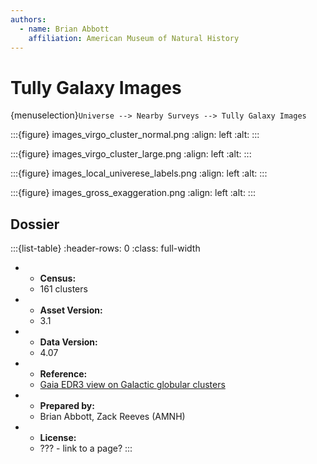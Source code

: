 ```yaml
---
authors:
  - name: Brian Abbott
    affiliation: American Museum of Natural History
---
```



# Tully Galaxy Images

{menuselection}`Universe --> Nearby Surveys --> Tully Galaxy Images`




:::{figure} images_virgo_cluster_normal.png
:align: left
:alt: 
:::



:::{figure} images_virgo_cluster_large.png
:align: left
:alt: 
:::


:::{figure} images_local_univerese_labels.png
:align: left
:alt: 
:::


:::{figure} images_gross_exaggeration.png
:align: left
:alt: 
:::




## Dossier
:::{list-table}
:header-rows: 0
:class: full-width

* - **Census:**
  - 161 clusters
* - **Asset Version:**
  - 3.1
* - **Data Version:**
  - 4.07
* - **Reference:**
  - [Gaia EDR3 view on Galactic globular clusters](https://doi.org/10.1093/mnras/stab1475)
* - **Prepared by:**
  - Brian Abbott, Zack Reeves (AMNH)
* - **License:**
  - ??? - link to a page?
:::